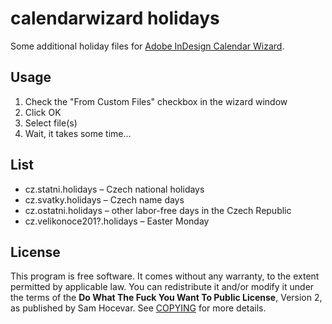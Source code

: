 calendarwizard holidays
=======================

Some additional holiday files for [Adobe InDesign Calendar Wizard](http://calendarwizard.sf.net/).

## Usage
1. Check the "From Custom Files" checkbox in the wizard window
2. Click OK
3. Select file(s)
4. Wait, it takes some time…

## List
* cz.statni.holidays  – Czech national holidays
* cz.svatky.holidays  – Czech name days
* cz.ostatni.holidays – other labor-free days in the Czech Republic
* cz.velikonoce201?.holidays – Easter Monday

## License
This program is free software. It comes without any warranty, to the extent permitted by applicable law. You can redistribute it and/or modify it under the terms of the **Do What The Fuck You Want To Public License**, Version 2, as published by Sam Hocevar. See [COPYING](http://sam.zoy.org/wtfpl/COPYING) for more details.
